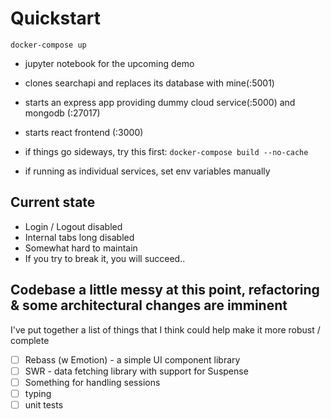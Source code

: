# Quickstart
`docker-compose up`
 - jupyter notebook for the upcoming demo
 - clones searchapi and replaces its database with mine(:5001)
 - starts an express app providing dummy cloud service(:5000) and mongodb (:27017)
 - starts react frontend (:3000)

 - if things go sideways, try this first: `docker-compose build --no-cache`

 - if running as individual services, set env variables manually
## Current state
 - Login / Logout disabled
 - Internal tabs long disabled
 - Somewhat hard to maintain
 - If you try to break it, you will succeed..

## Codebase a little messy at this point, refactoring & some architectural changes are imminent
I've put together a list of things that I think could help make it more robust / complete
 - [ ] Rebass (w Emotion) - a simple UI component library
 - [ ] SWR - data fetching library with support for Suspense
 - [ ] Something for handling sessions
 - [ ] typing
 - [ ] unit tests
